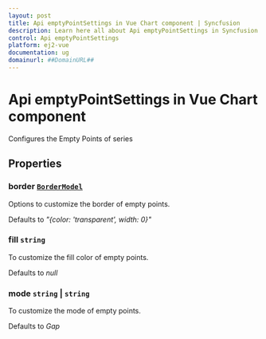 ```yaml
---
layout: post
title: Api emptyPointSettings in Vue Chart component | Syncfusion
description: Learn here all about Api emptyPointSettings in Syncfusion Vue Chart component of Syncfusion Essential JS 2 and more.
control: Api emptyPointSettings 
platform: ej2-vue
documentation: ug
domainurl: ##DomainURL##
---
```


# Api emptyPointSettings in Vue Chart component

Configures the Empty Points of series

## Properties

### border [`BorderModel`](https://ej2.syncfusion.com/vue/documentation/api-borderModel.html)

Options to customize the border of empty points.

Defaults to *"{color: 'transparent', width: 0}"*

### fill `string`

To customize the fill color of empty points.

Defaults to *null*

### mode `string` &#124;  `string`

To customize the mode of empty points.

Defaults to *Gap*
